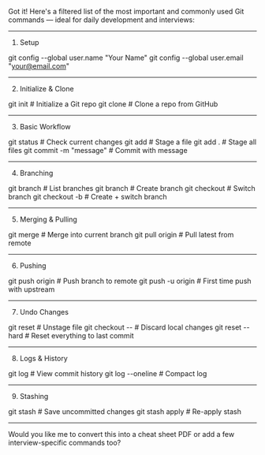 Got it! Here's a filtered list of the most important and commonly used Git commands — ideal for daily development and interviews:


---

1. Setup

git config --global user.name "Your Name"
git config --global user.email "your@email.com"


---

2. Initialize & Clone

git init                          # Initialize a Git repo
git clone <repo-url>             # Clone a repo from GitHub


---

3. Basic Workflow

git status                       # Check current changes
git add <file>                   # Stage a file
git add .                        # Stage all files
git commit -m "message"          # Commit with message


---

4. Branching

git branch                       # List branches
git branch <branch-name>         # Create branch
git checkout <branch-name>       # Switch branch
git checkout -b <branch-name>    # Create + switch branch


---

5. Merging & Pulling

git merge <branch>               # Merge into current branch
git pull origin <branch>         # Pull latest from remote


---

6. Pushing

git push origin <branch>         # Push branch to remote
git push -u origin <branch>      # First time push with upstream


---

7. Undo Changes

git reset <file>                 # Unstage file
git checkout -- <file>           # Discard local changes
git reset --hard                 # Reset everything to last commit


---

8. Logs & History

git log                          # View commit history
git log --oneline                # Compact log


---

9. Stashing

git stash                        # Save uncommitted changes
git stash apply                  # Re-apply stash


---

Would you like me to convert this into a cheat sheet PDF or add a few interview-specific commands too?

